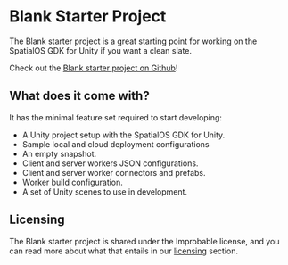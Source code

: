 # Blank Starter Project

The Blank starter project is a great starting point for working on the SpatialOS GDK for Unity if you want a clean slate.

Check out the [Blank starter project on Github](https://github.com/spatialos/gdk-for-unity-blank-project)!

## What does it come with?

It has the minimal feature set required to start developing:

- A Unity project setup with the SpatialOS GDK for Unity.
- Sample local and cloud deployment configurations
- An empty snapshot.
- Client and server workers JSON configurations.
- Client and server worker connectors and prefabs.
- Worker build configuration.
- A set of Unity scenes to use in development.

## Licensing

The Blank starter project is shared under the Improbable license, and you can read more about what that entails in our [licensing]({{urlRoot}}/license) section.